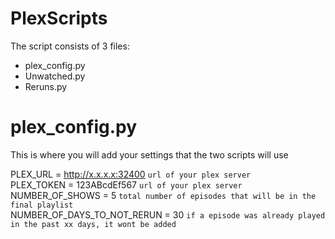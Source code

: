 # PlexScripts

The script consists of 3 files:

* plex_config.py
* Unwatched.py
* Reruns.py

# plex_config.py
This is where you will add your settings that the two scripts will use

PLEX_URL = http://x.x.x.x:32400 ```url of your plex server``` <br />
PLEX_TOKEN = 123ABcdEf567 ```url of your plex server```<br />
NUMBER_OF_SHOWS = 5 ```total number of episodes that will be in the final playlist```<br />
NUMBER_OF_DAYS_TO_NOT_RERUN = 30 ```if a episode was already played in the past xx days, it wont be added```<br />
# 
